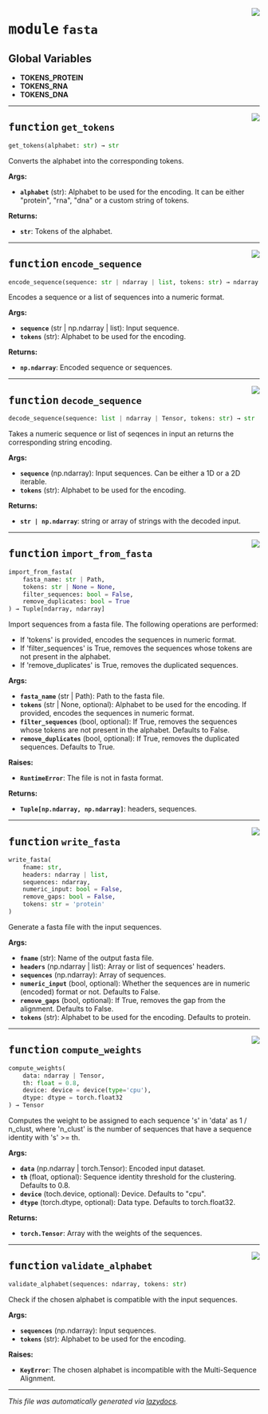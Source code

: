 <!-- markdownlint-disable -->

<a href="https://github.com/spqb/adabmDCApy/adabmDCA/fasta.py#L0"><img align="right" style="float:right;" src="https://img.shields.io/badge/-source-cccccc?style=flat-square"></a>

# <kbd>module</kbd> `fasta`




**Global Variables**
---------------
- **TOKENS_PROTEIN**
- **TOKENS_RNA**
- **TOKENS_DNA**

---

<a href="https://github.com/spqb/adabmDCApy/adabmDCA/fasta.py#L13"><img align="right" style="float:right;" src="https://img.shields.io/badge/-source-cccccc?style=flat-square"></a>

## <kbd>function</kbd> `get_tokens`

```python
get_tokens(alphabet: str) → str
```

Converts the alphabet into the corresponding tokens. 



**Args:**
 
 - <b>`alphabet`</b> (str):  Alphabet to be used for the encoding. It can be either "protein", "rna", "dna" or a custom string of tokens. 



**Returns:**
 
 - <b>`str`</b>:  Tokens of the alphabet. 


---

<a href="https://github.com/spqb/adabmDCApy/adabmDCA/fasta.py#L33"><img align="right" style="float:right;" src="https://img.shields.io/badge/-source-cccccc?style=flat-square"></a>

## <kbd>function</kbd> `encode_sequence`

```python
encode_sequence(sequence: str | ndarray | list, tokens: str) → ndarray
```

Encodes a sequence or a list of sequences into a numeric format. 



**Args:**
 
 - <b>`sequence`</b> (str | np.ndarray | list):  Input sequence. 
 - <b>`tokens`</b> (str):  Alphabet to be used for the encoding. 



**Returns:**
 
 - <b>`np.ndarray`</b>:  Encoded sequence or sequences. 


---

<a href="https://github.com/spqb/adabmDCApy/adabmDCA/fasta.py#L59"><img align="right" style="float:right;" src="https://img.shields.io/badge/-source-cccccc?style=flat-square"></a>

## <kbd>function</kbd> `decode_sequence`

```python
decode_sequence(sequence: list | ndarray | Tensor, tokens: str) → str | ndarray
```

Takes a numeric sequence or list of seqences in input an returns the corresponding string encoding. 



**Args:**
 
 - <b>`sequence`</b> (np.ndarray):  Input sequences. Can be either a 1D or a 2D iterable. 
 - <b>`tokens`</b> (str):  Alphabet to be used for the encoding. 



**Returns:**
 
 - <b>`str | np.ndarray`</b>:  string or array of strings with the decoded input. 


---

<a href="https://github.com/spqb/adabmDCApy/adabmDCA/fasta.py#L88"><img align="right" style="float:right;" src="https://img.shields.io/badge/-source-cccccc?style=flat-square"></a>

## <kbd>function</kbd> `import_from_fasta`

```python
import_from_fasta(
    fasta_name: str | Path,
    tokens: str | None = None,
    filter_sequences: bool = False,
    remove_duplicates: bool = True
) → Tuple[ndarray, ndarray]
```

Import sequences from a fasta file. The following operations are performed: 
- If 'tokens' is provided, encodes the sequences in numeric format. 
- If 'filter_sequences' is True, removes the sequences whose tokens are not present in the alphabet. 
- If 'remove_duplicates' is True, removes the duplicated sequences. 



**Args:**
 
 - <b>`fasta_name`</b> (str | Path):  Path to the fasta file. 
 - <b>`tokens`</b> (str | None, optional):  Alphabet to be used for the encoding. If provided, encodes the sequences in numeric format. 
 - <b>`filter_sequences`</b> (bool, optional):  If True, removes the sequences whose tokens are not present in the alphabet. Defaults to False. 
 - <b>`remove_duplicates`</b> (bool, optional):  If True, removes the duplicated sequences. Defaults to True. 



**Raises:**
 
 - <b>`RuntimeError`</b>:  The file is not in fasta format. 



**Returns:**
 
 - <b>`Tuple[np.ndarray, np.ndarray]`</b>:  headers, sequences. 


---

<a href="https://github.com/spqb/adabmDCApy/adabmDCA/fasta.py#L172"><img align="right" style="float:right;" src="https://img.shields.io/badge/-source-cccccc?style=flat-square"></a>

## <kbd>function</kbd> `write_fasta`

```python
write_fasta(
    fname: str,
    headers: ndarray | list,
    sequences: ndarray,
    numeric_input: bool = False,
    remove_gaps: bool = False,
    tokens: str = 'protein'
)
```

Generate a fasta file with the input sequences. 



**Args:**
 
 - <b>`fname`</b> (str):  Name of the output fasta file. 
 - <b>`headers`</b> (np.ndarray | list):  Array or list of sequences' headers. 
 - <b>`sequences`</b> (np.ndarray):  Array of sequences. 
 - <b>`numeric_input`</b> (bool, optional):  Whether the sequences are in numeric (encoded) format or not. Defaults to False. 
 - <b>`remove_gaps`</b> (bool, optional):  If True, removes the gap from the alignment. Defaults to False. 
 - <b>`tokens`</b> (str):  Alphabet to be used for the encoding. Defaults to protein. 


---

<a href="https://github.com/spqb/adabmDCApy/adabmDCA/fasta.py#L207"><img align="right" style="float:right;" src="https://img.shields.io/badge/-source-cccccc?style=flat-square"></a>

## <kbd>function</kbd> `compute_weights`

```python
compute_weights(
    data: ndarray | Tensor,
    th: float = 0.8,
    device: device = device(type='cpu'),
    dtype: dtype = torch.float32
) → Tensor
```

Computes the weight to be assigned to each sequence 's' in 'data' as 1 / n_clust, where 'n_clust' is the number of sequences that have a sequence identity with 's' >= th. 



**Args:**
 
 - <b>`data`</b> (np.ndarray | torch.Tensor):  Encoded input dataset. 
 - <b>`th`</b> (float, optional):  Sequence identity threshold for the clustering. Defaults to 0.8. 
 - <b>`device`</b> (toch.device, optional):  Device. Defaults to "cpu". 
 - <b>`dtype`</b> (torch.dtype, optional):  Data type. Defaults to torch.float32. 



**Returns:**
 
 - <b>`torch.Tensor`</b>:  Array with the weights of the sequences. 


---

<a href="https://github.com/spqb/adabmDCApy/adabmDCA/fasta.py#L245"><img align="right" style="float:right;" src="https://img.shields.io/badge/-source-cccccc?style=flat-square"></a>

## <kbd>function</kbd> `validate_alphabet`

```python
validate_alphabet(sequences: ndarray, tokens: str)
```

Check if the chosen alphabet is compatible with the input sequences. 



**Args:**
 
 - <b>`sequences`</b> (np.ndarray):  Input sequences. 
 - <b>`tokens`</b> (str):  Alphabet to be used for the encoding. 



**Raises:**
 
 - <b>`KeyError`</b>:  The chosen alphabet is incompatible with the Multi-Sequence Alignment. 




---

_This file was automatically generated via [lazydocs](https://github.com/ml-tooling/lazydocs)._
